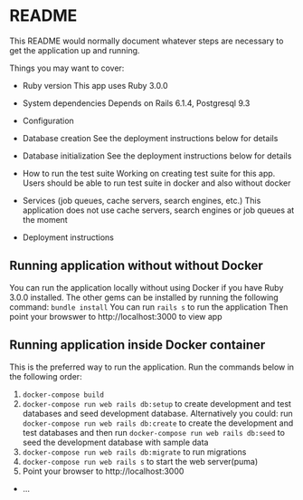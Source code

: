 # README

This README would normally document whatever steps are necessary to get the
application up and running.

Things you may want to cover:

* Ruby version
This app uses Ruby 3.0.0

* System dependencies
Depends on Rails 6.1.4, Postgresql 9.3

* Configuration

* Database creation
See the deployment instructions below for details 


* Database initialization
See the deployment instructions below for details

* How to run the test suite
Working on creating test suite for this app. Users should be able to run test suite in docker and also without docker

* Services (job queues, cache servers, search engines, etc.)
This application does not use cache servers, search engines or job queues at the moment

* Deployment instructions
## Running application without without Docker
You can run the application locally without using Docker if you have Ruby 3.0.0 installed. The other gems can be installed by running the following command:
`bundle install` 
You can run `rails s` to run the application
Then point your browswer to http://localhost:3000 to view app

## Running application inside Docker container
This is the preferred way to run the application.
Run the commands below in the following order: 
1. `docker-compose build`
2. `docker-compose run web rails db:setup` to create development and test databases and seed development database. Alternatively you could:
run `docker-compose run web rails db:create` to create the development and test databases and then run `docker-compose run web rails db:seed` to seed the development database with sample data
3. `docker-compose run web rails db:migrate` to run migrations
4. `docker-compose run web rails s` to start the web server(puma)
5. Point your browser to http://localhost:3000
* ...

